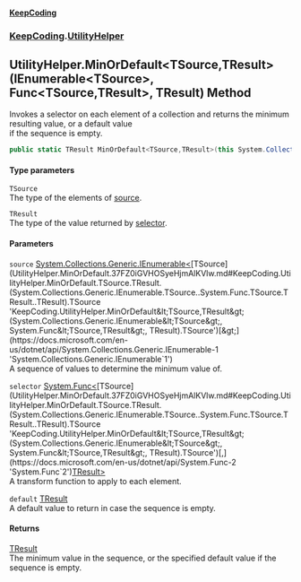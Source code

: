 #### [KeepCoding](index.md 'index')
### [KeepCoding](KeepCoding.md 'KeepCoding').[UtilityHelper](UtilityHelper.md 'KeepCoding.UtilityHelper')
## UtilityHelper.MinOrDefault&lt;TSource,TResult&gt;(IEnumerable&lt;TSource&gt;, Func&lt;TSource,TResult&gt;, TResult) Method
Invokes a selector on each element of a collection and returns the minimum resulting value, or a default value  
if the sequence is empty.
```csharp
public static TResult MinOrDefault<TSource,TResult>(this System.Collections.Generic.IEnumerable<TSource> source, System.Func<TSource,TResult> selector, TResult @default=default(TResult));
```
#### Type parameters
<a name='KeepCoding.UtilityHelper.MinOrDefault.TSource.TResult.(System.Collections.Generic.IEnumerable.TSource..System.Func.TSource.TResult..TResult).TSource'></a>
`TSource`  
The type of the elements of [source](UtilityHelper.MinOrDefault.37FZ0iGVHOSyeHjmAlKVlw.md#KeepCoding.UtilityHelper.MinOrDefault.TSource.TResult.(System.Collections.Generic.IEnumerable.TSource..System.Func.TSource.TResult..TResult).source 'KeepCoding.UtilityHelper.MinOrDefault&lt;TSource,TResult&gt;(System.Collections.Generic.IEnumerable&lt;TSource&gt;, System.Func&lt;TSource,TResult&gt;, TResult).source').
  
<a name='KeepCoding.UtilityHelper.MinOrDefault.TSource.TResult.(System.Collections.Generic.IEnumerable.TSource..System.Func.TSource.TResult..TResult).TResult'></a>
`TResult`  
The type of the value returned by [selector](UtilityHelper.MinOrDefault.37FZ0iGVHOSyeHjmAlKVlw.md#KeepCoding.UtilityHelper.MinOrDefault.TSource.TResult.(System.Collections.Generic.IEnumerable.TSource..System.Func.TSource.TResult..TResult).selector 'KeepCoding.UtilityHelper.MinOrDefault&lt;TSource,TResult&gt;(System.Collections.Generic.IEnumerable&lt;TSource&gt;, System.Func&lt;TSource,TResult&gt;, TResult).selector').
  
#### Parameters
<a name='KeepCoding.UtilityHelper.MinOrDefault.TSource.TResult.(System.Collections.Generic.IEnumerable.TSource..System.Func.TSource.TResult..TResult).source'></a>
`source` [System.Collections.Generic.IEnumerable&lt;](https://docs.microsoft.com/en-us/dotnet/api/System.Collections.Generic.IEnumerable-1 'System.Collections.Generic.IEnumerable`1')[TSource](UtilityHelper.MinOrDefault.37FZ0iGVHOSyeHjmAlKVlw.md#KeepCoding.UtilityHelper.MinOrDefault.TSource.TResult.(System.Collections.Generic.IEnumerable.TSource..System.Func.TSource.TResult..TResult).TSource 'KeepCoding.UtilityHelper.MinOrDefault&lt;TSource,TResult&gt;(System.Collections.Generic.IEnumerable&lt;TSource&gt;, System.Func&lt;TSource,TResult&gt;, TResult).TSource')[&gt;](https://docs.microsoft.com/en-us/dotnet/api/System.Collections.Generic.IEnumerable-1 'System.Collections.Generic.IEnumerable`1')  
A sequence of values to determine the minimum value of.
  
<a name='KeepCoding.UtilityHelper.MinOrDefault.TSource.TResult.(System.Collections.Generic.IEnumerable.TSource..System.Func.TSource.TResult..TResult).selector'></a>
`selector` [System.Func&lt;](https://docs.microsoft.com/en-us/dotnet/api/System.Func-2 'System.Func`2')[TSource](UtilityHelper.MinOrDefault.37FZ0iGVHOSyeHjmAlKVlw.md#KeepCoding.UtilityHelper.MinOrDefault.TSource.TResult.(System.Collections.Generic.IEnumerable.TSource..System.Func.TSource.TResult..TResult).TSource 'KeepCoding.UtilityHelper.MinOrDefault&lt;TSource,TResult&gt;(System.Collections.Generic.IEnumerable&lt;TSource&gt;, System.Func&lt;TSource,TResult&gt;, TResult).TSource')[,](https://docs.microsoft.com/en-us/dotnet/api/System.Func-2 'System.Func`2')[TResult](UtilityHelper.MinOrDefault.37FZ0iGVHOSyeHjmAlKVlw.md#KeepCoding.UtilityHelper.MinOrDefault.TSource.TResult.(System.Collections.Generic.IEnumerable.TSource..System.Func.TSource.TResult..TResult).TResult 'KeepCoding.UtilityHelper.MinOrDefault&lt;TSource,TResult&gt;(System.Collections.Generic.IEnumerable&lt;TSource&gt;, System.Func&lt;TSource,TResult&gt;, TResult).TResult')[&gt;](https://docs.microsoft.com/en-us/dotnet/api/System.Func-2 'System.Func`2')  
A transform function to apply to each element.
  
<a name='KeepCoding.UtilityHelper.MinOrDefault.TSource.TResult.(System.Collections.Generic.IEnumerable.TSource..System.Func.TSource.TResult..TResult).default'></a>
`default` [TResult](UtilityHelper.MinOrDefault.37FZ0iGVHOSyeHjmAlKVlw.md#KeepCoding.UtilityHelper.MinOrDefault.TSource.TResult.(System.Collections.Generic.IEnumerable.TSource..System.Func.TSource.TResult..TResult).TResult 'KeepCoding.UtilityHelper.MinOrDefault&lt;TSource,TResult&gt;(System.Collections.Generic.IEnumerable&lt;TSource&gt;, System.Func&lt;TSource,TResult&gt;, TResult).TResult')  
A default value to return in case the sequence is empty.
  
#### Returns
[TResult](UtilityHelper.MinOrDefault.37FZ0iGVHOSyeHjmAlKVlw.md#KeepCoding.UtilityHelper.MinOrDefault.TSource.TResult.(System.Collections.Generic.IEnumerable.TSource..System.Func.TSource.TResult..TResult).TResult 'KeepCoding.UtilityHelper.MinOrDefault&lt;TSource,TResult&gt;(System.Collections.Generic.IEnumerable&lt;TSource&gt;, System.Func&lt;TSource,TResult&gt;, TResult).TResult')  
The minimum value in the sequence, or the specified default value if the sequence is empty.
